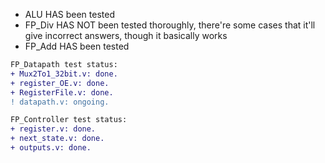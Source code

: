 * ALU HAS been tested
* FP_Div HAS NOT been tested thoroughly, there're some cases that it'll give incorrect answers, though it basically works
* FP_Add HAS been tested

```diff
FP_Datapath test status:
+ Mux2To1_32bit.v: done.
+ register_OE.v: done.
+ RegisterFile.v: done.
! datapath.v: ongoing.
```
```diff
FP_Controller test status:
+ register.v: done.
+ next_state.v: done.
+ outputs.v: done.
```

